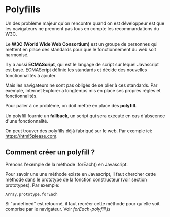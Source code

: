 # Polyfills

Un des problème majeur qu'on rencontre quand on est développeur est que les navigateurs ne prennent pas tous en compte les recommandations du W3C.

Le **W3C (World Wide Web Consortium)** est un groupe de personnes qui mettent en place des standards pour que le fonctionnement du web soit harmonisé.

Il y a aussi **ECMAScript**, qui est le langage de script sur lequel Javascript est basé. ECMAScript définie les standards et décide des nouvelles fonctionnalités à ajouter.

Mais les navigateurs ne sont pas obligés de se plier à ces standards. Par exemple, Internet Explorer a longtemps mis en place ses propres règles et fonctionnalités.

Pour palier à ce problème, on doit mettre en place des **polyfill**.

Un polyfill fournie un **fallback**, un script qui sera exécuté en cas d'abscence d'une fonctionnalité.

On peut trouver des polyfills déjà fabriqué sur le web. Par exemple ici:
https://html5please.com.

## Comment créer un polyfill ?

Prenons l'exemple de la méthode .forEach() en Javascript.

Pour savoir une une méthode existe en Javascript, il faut chercher cette méthode dans le prototype de la fonction constructeur (voir section prototypes).
Par exemple:

`Array.prototype.forEach`

Si "undefined" est retourné, il faut recréer cette méthode pour qu'elle soit comprise par le navigateur. Voir _forEach-polyfill.js_
